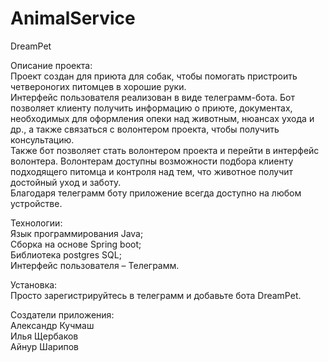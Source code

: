 # AnimalService
DreamPet

Описание проекта:
<br>Проект создан для приюта для собак, чтобы помогать пристроить четвероногих питомцев в хорошие руки.
<br>Интерфейс пользователя реализован в виде телеграмм-бота. Бот позволяет клиенту получить информацию о приюте, документах, необходимых для оформления опеки над животным, нюансах ухода и др., а также связаться с волонтером проекта, чтобы получить консультацию.
<br>Также бот позволяет стать волонтером проекта и перейти в интерфейс волонтера. Волонтерам доступны возможности подбора клиенту подходящего питомца и контроля над тем, что животное получит достойный уход и заботу.
<br>Благодаря телеграмм боту приложение всегда доступно на любом устройстве.

Технологии: 
	<br>Язык программирования Java;
	<br>Сборка на основе Spring boot;
	<br>Библиотека postgres SQL;
	<br>Интерфейс пользователя – Телеграмм.

Установка:
	<br>Просто зарегистрируйтесь в телеграмм и добавьте бота DreamPet.

Создатели приложения:
	<br>Александр Кучмаш
	<br>Илья Щербаков
	<br>Айнур Шарипов
